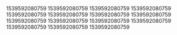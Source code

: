 1539592080759
1539592080759
1539592080759
1539592080759
1539592080759
1539592080759
1539592080759
1539592080759
1539592080759
1539592080759
1539592080759
1539592080759
1539592080759
1539592080759
1539592080759